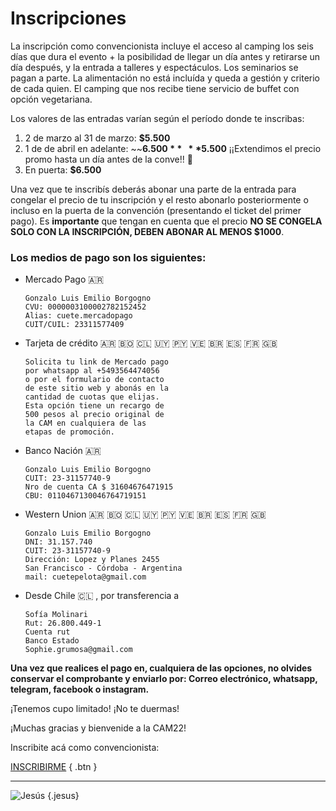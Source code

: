 # Inscripciones

La inscripción como convencionista incluye el acceso al camping los seis días que dura el evento + la posibilidad de llegar un día antes y retirarse un día después, y la entrada a talleres y espectáculos. Los seminarios se pagan a parte. La alimentación no está incluída y queda a gestión y criterio de cada quien. El camping que nos recibe tiene servicio de buffet con opción vegetariana.

Los valores de las entradas varían según el período donde te inscribas:

1. 2 de marzo al 31 de marzo: **$5.500**
2. 1 de de abril en adelante: ~~**$6.500**~~ **$5.500** ¡¡Extendimos el precio promo hasta un día antes de la conve!! 🥳
3. En puerta: **$6.500**


Una vez que te inscribís deberás abonar una parte de la entrada para congelar el precio de tu inscripción y el resto abonarlo posteriormente o incluso en la puerta de la convención (presentando el ticket del primer pago). Es **importante** que tengan en cuenta que el precio **NO SE CONGELA SOLO CON LA INSCRIPCIÓN, DEBEN ABONAR AL MENOS $1000**.


### Los medios de pago son los siguientes:

- Mercado Pago :argentina:
  ```
  Gonzalo Luis Emilio Borgogno
  CVU: 0000003100002782152452
  Alias: cuete.mercadopago
  CUIT/CUIL: 23311577409
  ```

- Tarjeta de crédito :argentina: :bolivia: :chile: :uruguay: :paraguay: :venezuela: :brazil: :es: :fr: :uk:
  ```
  Solicita tu link de Mercado pago
  por whatsapp al +5493564474056
  o por el formulario de contacto
  de este sitio web y abonás en la
  cantidad de cuotas que elijas.
  Esta opción tiene un recargo de
  500 pesos al precio original de
  la CAM en cualquiera de las
  etapas de promoción.
  ```

- Banco Nación :argentina:
  ```
  Gonzalo Luis Emilio Borgogno
  CUIT: 23-31157740-9
  Nro de cuenta CA $ 31604676471915
  CBU: 0110467130046764719151
  ```

- Western Union :argentina: :bolivia: :chile: :uruguay: :paraguay: :venezuela: :brazil: :es: :fr: :uk:
  ```
  Gonzalo Luis Emilio Borgogno
  DNI: 31.157.740
  CUIT: 23-31157740-9
  Dirección: Lopez y Planes 2455
  San Francisco - Córdoba - Argentina
  mail: cuetepelota@gmail.com
  ```

- Desde Chile :chile: , por transferencia a
  ```
  Sofía Molinari
  Rut: 26.800.449-1
  Cuenta rut
  Banco Estado
  Sophie.grumosa@gmail.com
  ```

**Una vez que realices el pago en, cualquiera de las opciones, no olvides conservar el comprobante y enviarlo por: Correo electrónico, whatsapp, telegram, facebook o instagram.**

¡Tenemos cupo limitado! ¡No te duermas!

¡Muchas gracias y bienvenide a la CAM22!

Inscribite acá como convencionista:

[INSCRIBIRME](https://forms.gle/dsqhpKioFRFsPWC56)
{ .btn }

---

![Jesús](/img/icon/dancing-jesus.gif)
{.jesus}
